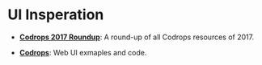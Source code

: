 # UI Insperation


+ **[Codrops 2017 Roundup](https://tympanus.net/codrops2017/)**: A round-up of all Codrops resources of 2017.

+ **[Codrops](https://tympanus.net/codrops/)**: Web UI exmaples and code.


